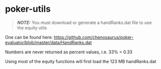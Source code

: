 # poker-utils

> **_NOTE:_**  You must download or generate a handRanks.dat file to use the equity utils

One can be found here: <https://github.com/chenosaurus/poker-evaluator/blob/master/data/HandRanks.dat>

Numbers are never returned as percent values, i.e. 33% = 0.33

Using most of the equity functions will first load the 123 MB handRanks.dat
